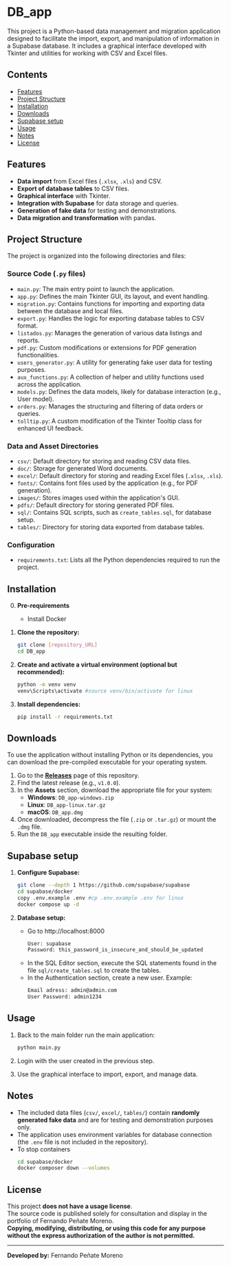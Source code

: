 # DB_app

This project is a Python-based data management and migration application designed to facilitate the import, export, and manipulation of information in a Supabase database. It includes a graphical interface developed with Tkinter and utilities for working with CSV and Excel files.

## Contents
- [Features](#fearutes)
- [Project Structure](#project-structure)
- [Installation](#installation)
- [Downloads](#downloads)
- [Supabase setup](#supabase-setup)
- [Usage](#usage)
- [Notes](#notes)
- [License](#license)


## Features

- **Data import** from Excel files (`.xlsx`, `.xls`) and CSV.
- **Export of database tables** to CSV files.
- **Graphical interface** with Tkinter.
- **Integration with Supabase** for data storage and queries.
- **Generation of fake data** for testing and demonstrations.
- **Data migration and transformation** with pandas.

## Project Structure

The project is organized into the following directories and files:

### Source Code (`.py` files)

-   `main.py`: The main entry point to launch the application.
-   `app.py`: Defines the main Tkinter GUI, its layout, and event handling.
-   `migration.py`: Contains functions for importing and exporting data between the database and local files.
-   `export.py`: Handles the logic for exporting database tables to CSV format.
-   `listados.py`: Manages the generation of various data listings and reports.
-   `pdf.py`: Custom modifications or extensions for PDF generation functionalities.
-   `users_generator.py`: A utility for generating fake user data for testing purposes.
-   `aux_functions.py`: A collection of helper and utility functions used across the application.
-   `models.py`: Defines the data models, likely for database interaction (e.g., User model).
-   `orders.py`: Manages the structuring and filtering of data orders or queries.
-   `tolltip.py`: A custom modification of the Tkinter Tooltip class for enhanced UI feedback.

### Data and Asset Directories

-   `csv/`: Default directory for storing and reading CSV data files.
-   `doc/`: Storage for generated Word documents.
-   `excel/`: Default directory for storing and reading Excel files (`.xlsx`, `.xls`).
-   `fonts/`: Contains font files used by the application (e.g., for PDF generation).
-   `images/`: Stores images used within the application's GUI.
-   `pdfs/`: Default directory for storing generated PDF files.
-   `sql/`: Contains SQL scripts, such as `create_tables.sql`, for database setup.
-   `tables/`: Directory for storing data exported from database tables.

### Configuration

-   `requirements.txt`: Lists all the Python dependencies required to run the project.

## Installation

0. **Pre-requirements**
    - Install Docker

1. **Clone the repository:**
    ```bash
    git clone [repository_URL]
    cd DB_app
    ```

2. **Create and activate a virtual environment (optional but recommended):**
    ```bash
    python -m venv venv
    venv\Scripts\activate #source venv/bin/activate for linux
    ```

3. **Install dependencies:**
    ```bash
    pip install -r requirements.txt
    ```

## Downloads

To use the application without installing Python or its dependencies, you can download the pre-compiled executable for your operating system.

1.  Go to the **[Releases](https://github.com/fernanpemo/DB_app/releases)** page of this repository.
2.  Find the latest release (e.g., `v1.0.0`).
3.  In the **Assets** section, download the appropriate file for your system:
    -   **Windows**: `DB_app-windows.zip`
    -   **Linux**: `DB_app-linux.tar.gz`
    -   **macOS**: `DB_app.dmg`
4.  Once downloaded, decompress the file (`.zip` or `.tar.gz`) or mount the `.dmg` file.
5.  Run the `DB_app` executable inside the resulting folder.

## Supabase setup

1. **Configure Supabase:**
    ```bash
    git clone --depth 1 https://github.com/supabase/supabase
    cd supabase/docker
    copy .env.example .env #cp .env.example .env for linux
    docker compose up -d
    ```

2. **Database setup:**
    - Go to http://localhost:8000  
        ```bash
        User: supabase
        Password: this_password_is_insecure_and_should_be_updated
        ```
    - In the SQL Editor section, execute the SQL statements found in the file `sql/create_tables.sql` to create the tables.
    - In the Authentication section, create a new user. Example:
        ```bash
        Email adress: admin@admin.com
        User Password: admin1234
        ```



## Usage

1. Back to the main folder run the main application:
    ```bash
    python main.py
    ```

2. Login with the user created in the previous step.

3. Use the graphical interface to import, export, and manage data.

## Notes

- The included data files (`csv/`, `excel/`, `tables/`) contain **randomly generated fake data** and are for testing and demonstration purposes only.
- The application uses environment variables for database connection (the `.env` file is not included in the repository).
- To stop containers
    ```bash
    cd supabase/docker
    docker composer down --volumes
    ```

## License

This project **does not have a usage license**.  
The source code is published solely for consultation and display in the portfolio of Fernando Peñate Moreno.  
**Copying, modifying, distributing, or using this code for any purpose without the express authorization of the author is not permitted.**

---

**Developed by:** Fernando Peñate Moreno
